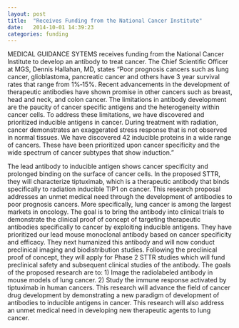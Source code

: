 ```yaml
---
layout: post
title:  "Receives Funding from the National Cancer Institute"
date:   2014-10-01 14:39:23
categories: funding
---
```

MEDICAL GUIDANCE SYTEMS receives funding from the National Cancer Institute to develop an antibody to treat cancer. The Chief Scientific Officer at MGS, Dennis Hallahan, MD, states “Poor prognosis cancers such as lung cancer, glioblastoma, pancreatic cancer and others have 3 year survival rates that range from 1%‐15%. Recent advancements in the development of therapeutic antibodies have shown promise in other cancers such as breast, head and neck, and colon cancer. The limitations in antibody development are the paucity of cancer specific antigens and the heterogeneity within cancer cells. To address these limitations, we have discovered and prioritized inducible antigens in cancer. During treatment with radiation, cancer demonstrates an exaggerated stress response that is not observed in normal tissues. We have discovered 42 inducible proteins in a wide range of cancers. These have been prioritized upon cancer specificity and the wide spectrum of cancer subtypes that show induction.”

The lead antibody to inducible antigen shows cancer specificity and prolonged binding on the
surface of cancer cells. In the proposed STTR, they will characterize tiptuximab, which is a therapeutic
antibody that binds specifically to radiation inducible TIP1 on cancer. This research proposal addresses
an unmet medical need through the development of antibodies to poor prognosis cancers. More
specifically, lung cancer is among the largest markets in oncology. The goal is to bring the antibody into
clinical trials to demonstrate the clinical proof of concept of targeting therapeutic antibodies specifically
to cancer by exploiting inducible antigens. They have prioritized our lead mouse monoclonal antibody
based on cancer specificity and efficacy. They next humanized this antibody and will now conduct
preclinical imaging and biodistribution studies. Following the preclinical proof of concept, they will apply for Phase 2 STTR studies which will fund preclinical safety and subsequent clinical studies of the antibody. The goals of the proposed research are to: 1) Image the radiolabeled antibody in mouse models of lung cancer. 2) Study the immune response activated by tiptuximab in human cancers.
This research will advance the field of cancer drug development by demonstrating a new paradigm of
development of antibodies to inducible antigens in cancer. This research will also address an unmet
medical need in developing new therapeutic agents to lung cancer.
